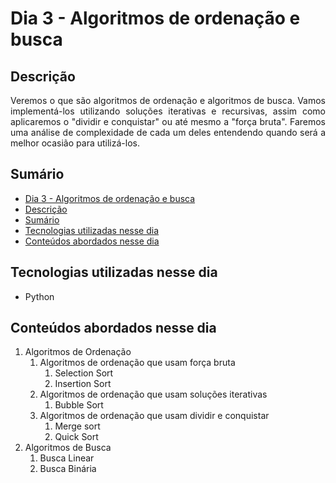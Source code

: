 # Dia 3 - Algoritmos de ordenação e busca

## Descrição
<p align="justify">
Veremos o que são algoritmos de ordenação e algoritmos de busca. Vamos implementá-los utilizando soluções iterativas e recursivas, assim como aplicaremos o "dividir e conquistar" ou até mesmo a "força bruta". Faremos uma análise de complexidade de cada um deles entendendo quando será a melhor ocasião para utilizá-los.
</p>

## Sumário
- [Dia 3 - Algoritmos de ordenação e busca](#dia-3---algoritmos-de-ordenação-e-busca)
- [Descrição](#descrição)
- [Sumário](#sumário)
- [Tecnologias utilizadas nesse dia](#tecnologias-utilizadas-nesse-dia)
- [Conteúdos abordados nesse dia](#conteúdos-abordados-nesse-dia)

## Tecnologias utilizadas nesse dia
- Python

## Conteúdos abordados nesse dia
1. Algoritmos de Ordenação
    1. Algoritmos de ordenação que usam força bruta
        1. Selection Sort
        2. Insertion Sort
    2. Algoritmos de ordenação que usam soluções iterativas
        1. Bubble Sort
    3. Algoritmos de ordenação que usam dividir e conquistar
        1. Merge sort
        2. Quick Sort
2. Algoritmos de Busca
    1. Busca Linear
    2. Busca Binária

